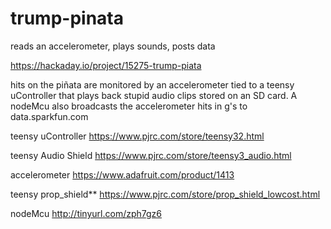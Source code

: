 # trump-pinata
reads an accelerometer, plays sounds, posts data

https://hackaday.io/project/15275-trump-piata

hits on the piñata are monitored by an accelerometer tied to a teensy uController that plays back stupid audio clips stored on an SD card. A nodeMcu also broadcasts the accelerometer hits in g's to data.sparkfun.com 

teensy uController https://www.pjrc.com/store/teensy32.html

teensy Audio Shield https://www.pjrc.com/store/teensy3_audio.html

accelerometer https://www.adafruit.com/product/1413

teensy prop_shield** https://www.pjrc.com/store/prop_shield_lowcost.html

nodeMcu http://tinyurl.com/zph7gz6
